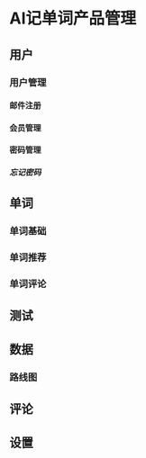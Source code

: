 # AI记单词产品管理

## 用户

### 用户管理

#### 邮件注册

#### 会员管理

#### 密码管理

##### 忘记密码

## 单词

### 单词基础

### 单词推荐

### 单词评论

## 测试

## 数据

### 路线图

## 评论

## 设置
